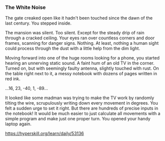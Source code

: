 ### The White Noise

The gate creaked open like it hadn't been touched since the dawn of the last century. You stepped inside.

The mansion was silent. Too silent. Except for the steady drip of rain through a cracked ceiling. Your eyes ran over countless corners and door frames, scanning for danger signs. Nothing. At least, nothing a human sight could process through the dust with a little help from the dim light.

Moving forward into one of the huge rooms looking for a phone, you started hearing an unnerving static sound. A faint hum of an old TV in the corner. Turned on, but with seemingly faulty antenna, slightly touched with rust. On the table right next to it, a messy notebook with dozens of pages written in red ink.

...16, 23, -40, 1, -89...

It looked like some madman was trying to make the TV work by randomly tilting the wire, scrupulously writing down every movement in degrees. You felt a sudden urge to set it right. But there are hundreds of precise inputs in the notebook! It would be much easier to just calculate all movements with a simple program and make just one proper turn. You opened your handy laptop again.

https://hyperskill.org/learn/daily/53136